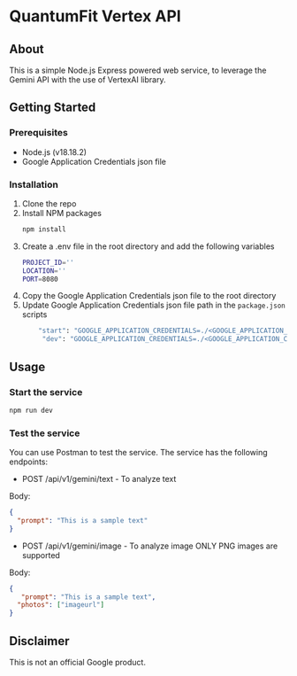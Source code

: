 # QuantumFit Vertex API

## About

This is a simple Node.js Express powered web service, to leverage the Gemini API with the use of VertexAI library.

## Getting Started

### Prerequisites

- Node.js (v18.18.2)
- Google Application Credentials json file

### Installation

1. Clone the repo
2. Install NPM packages
   ```sh
   npm install
   ```
3. Create a .env file in the root directory and add the following variables
   ````sh
   PROJECT_ID=''
   LOCATION=''
   PORT=8080
   ````
4. Copy the Google Application Credentials json file to the root directory
5. Update Google Application Credentials json file path in the `package.json` scripts
   ```sh
       "start": "GOOGLE_APPLICATION_CREDENTIALS=./<GOOGLE_APPLICATION_CREDENTIALS_FILE_NAME>.json node ./src/index.js",
        "dev": "GOOGLE_APPLICATION_CREDENTIALS=./<GOOGLE_APPLICATION_CREDENTIALS_FILE_NAME>.json nodemon",
   ```

## Usage

### Start the service

```sh
npm run dev
```

### Test the service

You can use Postman to test the service. The service has the following endpoints:

- POST /api/v1/gemini/text - To analyze text

Body:

```json
{
  "prompt": "This is a sample text"
}
```

- POST /api/v1/gemini/image - To analyze image ONLY PNG images are supported

Body:

```json
{
   "prompt": "This is a sample text",
  "photos": ["imageurl"]
}
```

## Disclaimer

This is not an official Google product.
